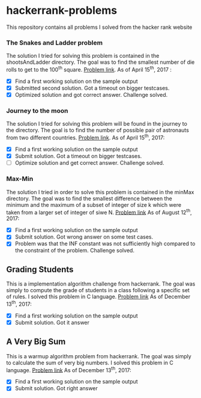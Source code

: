 # hackerrank-problems
This repository contains all problems I solved from the hacker rank website

### The Snakes and Ladder problem
The solution I tried for solving this problem is contained in the shootsAndLadder directory.
The goal was to find the smallest number of die rolls to get to the 100<sup>th</sup> square. [Problem link](https://www.hackerrank.com/challenges/the-quickest-way-up).
As of April 15<sup>th</sup>, 2017 :
- [X] Find a first working solution on the sample output
- [X] Submitted second solution. Got a timeout on bigger testcases.
- [X] Optimized solution and got correct answer. Challenge solved.

### Journey to the moon
The solution I tried for solving this problem will be found in the journey to the directory.
The goal is to find the number of possible pair of astronauts from two different countries. [Problem link](https://www.hackerrank.com/challenges/journey-to-the-moon).
As of April 15<sup>th</sup>, 2017:
- [X] Find a first working solution on the sample output
- [X] Submit solution. Got a timeout on bigger testcases.
- [ ] Optimize solution and get correct answer. Challenge solved.

### Max-Min
The solution I tried in order to solve this problem is contained in the minMax directory.
The goal was to find the smallest difference between the minimum and the maximum of a subset of integer of size k which were taken from a larger set of integer of siwe N. [Problem link](https://www.hackerrank.com/challenges/angry-children)
As of August 12<sup>th</sup>, 2017:
- [X] Find a first working solution on the sample output
- [X] Submit solution. Got wrong answer on some test cases.
- [X] Problem was that the INF constant was not sufficiently high compared to the constraint of the problem. Challenge solved.

## Grading Students
This is a implementation algorithm challenge from hackerrank. The goal was simply to compute the grade of students in a class following a specific set of rules.
I solved this problem in C language. [Problem link](https://www.hackerrank.com/domains/algorithms/implementation/grading/problem)
As of December 13<sup>th</sup>, 2017:
- [X] Find a first working solution on the sample output
- [X] Submit solution. Got it answer

## A Very Big Sum
This is a warmup algorithm problem from hackerrank. The goal was simply to calculate the sum of very big numbers.
I solved this problem in C language. [Problem link](https://www.hackerrank.com/challenges/a-very-big-sum/problem)
As of December 13<sup>th</sup>, 2017:
- [X] Find a first working solution on the sample output
- [X] Submit solution. Got right answer
